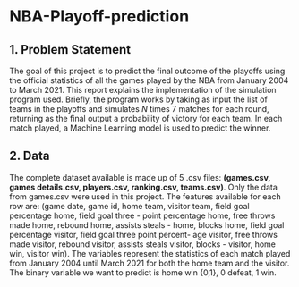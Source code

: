 # NBA-Playoff-prediction

## 1. Problem Statement

The goal of this project is to predict the final outcome of the playoffs using the
official statistics of all the games played by the NBA from January 2004 to March
2021. This report explains the implementation of the simulation program used.
Briefly, the program works by taking as input the list of teams in the playoffs
and simulates $N$ times 7 matches for each round, returning as the final output a
probability of victory for each team. In each match played, a Machine Learning
model is used to predict the winner.

## 2. Data 

The complete dataset available is made up of 5 .csv files: **(games.csv, games
details.csv, players.csv, ranking.csv, teams.csv)**. Only the data from games.csv
were used in this project. The features available for each row are: (game date,
game id, home team, visitor team, field goal percentage home, field goal three -
point percentage home, free throws made home, rebound home, assists steals -
home, blocks home, field goal percentage visitor, field goal three point percent-
age visitor, free throws made visitor, rebound visitor, assists steals visitor, blocks -
visitor, home win, visitor win). The variables represent the statistics of each
match played from January 2004 until March 2021 for both the home team and
the visitor. The binary variable we want to predict is home win {0,1}, 0 defeat,
1 win.

